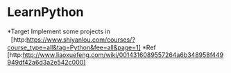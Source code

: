 # LearnPython
*Target
Implement some projects in ［http:https://www.shiyanlou.com/courses/?course_type=all&tag=Python&fee=all&page=1]
*Ref
[http:http://www.liaoxuefeng.com/wiki/0014316089557264a6b348958f449949df42a6d3a2e542c000]
